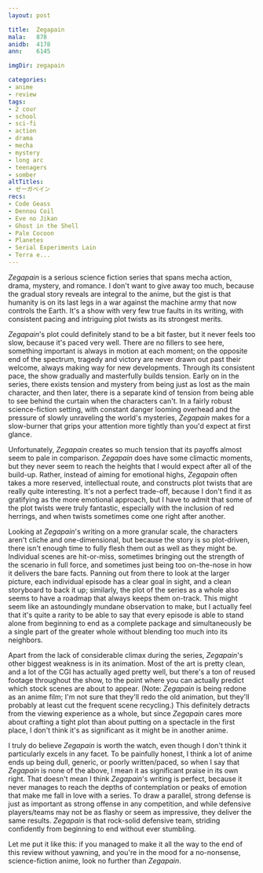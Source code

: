 ```yaml
---
layout: post

title:  Zegapain
mala:   878
anidb:  4178
ann:    6145

imgDir: zegapain

categories:
- anime
- review
tags:
- 2 cour
- school
- sci-fi
- action
- drama
- mecha
- mystery
- long arc
- teenagers
- somber
altTitles:
- ゼーガペイン
recs:
- Code Geass
- Dennou Coil
- Eve no Jikan
- Ghost in the Shell
- Pale Cocoon
- Planetes
- Serial Experiments Lain
- Terra e...
---
```


*Zegapain* is a serious science fiction series that spans mecha action, drama, mystery, and romance.
I don't want to give away too much, because the gradual story reveals are integral to the anime, but the gist is that humanity is on its last legs in a war against the machine army that now controls the Earth.
It's a show with very few true faults in its writing, with consistent pacing and intriguing plot twists as its strongest merits.

*Zegapain*'s plot could definitely stand to be a bit faster, but it never feels too slow, because it's paced very well.
There are no fillers to see here, something important is always in motion at each moment; on the opposite end of the spectrum, tragedy and victory are never drawn out past their welcome, always making way for new developments.
Through its consistent pace, the show gradually and masterfully builds tension.
Early on in the series, there exists tension and mystery from being just as lost as the main character, and then later, there is a separate kind of tension from being able to see behind the curtain when the characters can't.
In a fairly robust science-fiction setting, with constant danger looming overhead and the pressure of slowly unraveling the world's mysteries, *Zegapain* makes for a slow-burner that grips your attention more tightly than you'd expect at first glance.

Unfortunately, *Zegapain* creates so much tension that its payoffs almost seem to pale in comparison.
*Zegapain* does have some climactic moments, but they never seem to reach the heights that I would expect after all of the build-up.
Rather, instead of aiming for emotional highs, *Zegapain* often takes a more reserved, intellectual route, and constructs plot twists that are really quite interesting.
It's not a perfect trade-off, because I don't find it as gratifying as the more emotional approach, but I have to admit that some of the plot twists were truly fantastic, especially with the inclusion of red herrings, and when twists sometimes come one right after another.

Looking at *Zegapain*'s writing on a more granular scale, the characters aren't cliche and one-dimensional, but because the story is so plot-driven, there isn't enough time to fully flesh them out as well as they might be.
Individual scenes are hit-or-miss, sometimes bringing out the strength of the scenario in full force, and sometimes just being too on-the-nose in how it delivers the bare facts.
Panning out from there to look at the larger picture, each individual episode has a clear goal in sight, and a clean storyboard to back it up; similarly, the plot of the series as a whole also seems to have a roadmap that always keeps them on-track.
This might seem like an astoundingly mundane observation to make, but I actually feel that it's quite a rarity to be able to say that every episode is able to stand alone from beginning to end as a complete package and simultaneously be a single part of the greater whole without blending too much into its neighbors.

Apart from the lack of considerable climax during the series, *Zegapain*'s other biggest weakness is in its animation.
Most of the art is pretty clean, and a lot of the CGI has actually aged pretty well, but there's a ton of reused footage throughout the show, to the point where you can actually predict which stock scenes are about to appear. (Note: *Zegapain* is being redone as an anime film; I'm not sure that they'll redo the old animation, but they'll probably at least cut the frequent scene recycling.)
This definitely detracts from the viewing experience as a whole, but since *Zegapain* cares more about crafting a tight plot than about putting on a spectacle in the first place, I don't think it's as significant as it might be in another anime.

I truly do believe *Zegapain* is worth the watch, even though I don't think it particularly excels in any facet.
To be painfully honest, I think a lot of anime ends up being dull, generic, or poorly written/paced, so when I say that *Zegapain* is none of the above, I mean it as significant praise in its own right.
That doesn't mean I think *Zegapain*'s writing is perfect, because it never manages to reach the depths of contemplation or peaks of emotion that make me fall in love with a series.
To draw a parallel, strong defense is just as important as strong offense in any competition, and while defensive players/teams may not be as flashy or seem as impressive, they deliver the same results.
*Zegapain* is that rock-solid defensive team, striding confidently from beginning to end without ever stumbling.

Let me put it like this: if you managed to make it all the way to the end of this review without yawning, and you're in the mood for a no-nonsense, science-fiction anime, look no further than *Zegapain*.